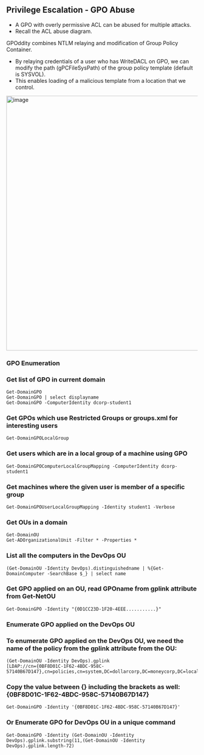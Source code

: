 ## Privilege Escalation - GPO Abuse
* A GPO with overly permissive ACL can be abused for multiple attacks. 
* Recall the ACL abuse diagram.

GPOddity combines NTLM relaying and modification of Group Policy Container. 
* By relaying credentials of a user who has WriteDACL on GPO, we can modify the path (gPCFileSysPath) of the group policy template (default is SYSVOL).
* This enables loading of a malicious template from a location that we control.

<img width="1394" height="669" alt="image" src="https://github.com/user-attachments/assets/acb3df37-0059-4e8c-96ba-9bd70df1e3f5" />



### GPO Enumeration
### Get list of GPO in current domain
```
Get-DomainGPO
Get-DomainGPO | select displayname
Get-DomainGPO -ComputerIdentity dcorp-student1
```

### Get GPOs which use Restricted Groups or groups.xml for interesting users
```
Get-DomainGPOLocalGroup
```

### Get users which are in a local group of a machine using GPO
```
Get-DomainGPOComputerLocalGroupMapping -ComputerIdentity dcorp-student1
```

### Get machines where the given user is member of a specific group
```
Get-DomainGPOUserLocalGroupMapping -Identity student1 -Verbose
```

### Get OUs in a domain
```
Get-DomainOU
Get-ADOrganizationalUnit -Filter * -Properties *
```

### List all the computers in the DevOps OU
```
(Get-DomainOU -Identity DevOps).distinguishedname | %{Get-DomainComputer -SearchBase $_} | select name
```

### Get GPO applied on an OU, read GPOname from gplink attribute from Get-NetOU
```
Get-DomainGPO -Identity "{0D1CC23D-1F20-4EEE...........}"
```

### Enumerate GPO applied on the DevOps OU
### To enumerate GPO applied on the DevOps OU, we need the name of the policy from the gplink attribute from the OU:
```
(Get-DomainOU -Identity DevOps).gplink
[LDAP://cn={0BF8D01C-1F62-4BDC-958C-57140B67D147},cn=policies,cn=system,DC=dollarcorp,DC=moneycorp,DC=local;0]
```

### Copy the value between {} including the brackets as well:  {0BF8D01C-1F62-4BDC-958C-57140B67D147}
```
Get-DomainGPO -Identity '{0BF8D01C-1F62-4BDC-958C-57140B67D147}'
```
### Or Enumerate GPO for DevOps OU in a unique command
```
Get-DomainGPO -Identity (Get-DomainOU -Identity DevOps).gplink.substring(11,(Get-DomainOU -Identity DevOps).gplink.length-72)
```